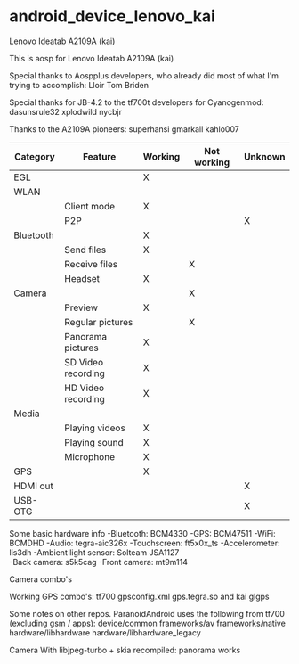 android_device_lenovo_kai
=========================

Lenovo Ideatab A2109A (kai)

This is aosp for Lenovo Ideatab A2109A (kai)

Special thanks to Aospplus developers, who already did most of what I'm trying to accomplish:
  Lloir
  Tom Briden

Special thanks for JB-4.2 to the tf700t developers for Cyanogenmod:
  dasunsrule32
  xplodwild
  nycbjr

Thanks to the A2109A pioneers:
  superhansi
  gmarkall
  kahlo007

|Category |Feature |Working |Not working |Unknown |
|---------|--------|--------|------------|--------|
|EGL | |X | | |
|WLAN | | | | |
|  |Client mode |X | | |
|  |P2P | | |X |
|Bluetooth | |X | |
|  |Send files |X | | |
|  |Receive files | |X | |
|  |Headset |X | | |
|Camera | | |X | |
|  |Preview |X | | |
|  |Regular pictures | |X | |
|  |Panorama pictures |X | | |
|  |SD Video recording |X | | |
|  |HD Video recording |X | | |
|Media | | | | |
|  |Playing videos |X | | |
|  |Playing sound |X | | |
|  |Microphone |X | | |
|GPS | |X | | |
|HDMI out | | | |X |
|USB-OTG | | | |X |

Some basic hardware info
-Bluetooth: BCM4330
-GPS: BCM47511
-WiFi: BCMDHD
-Audio: tegra-aic326x
-Touchscreen: ft5x0x_ts
-Accelerometer: lis3dh
-Ambient light sensor: Solteam JSA1127	
-Back camera: s5k5cag
-Front camera: mt9m114

Camera combo's


Working GPS combo's:
tf700 gpsconfig.xml gps.tegra.so and kai glgps

Some notes on other repos. ParanoidAndroid uses the following from tf700 (excluding gsm / apps):
device/common
frameworks/av
frameworks/native
hardware/libhardware
hardware/libhardware_legacy


Camera
With libjpeg-turbo + skia recompiled: panorama works
